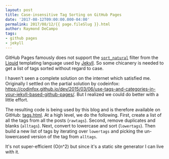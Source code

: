 ```yaml
---
layout: post
title: Case-insensitive Tag Sorting on GitHub Pages
date: '2017-08-12T09:00:00.000-04:00'
permalink: 2017/08/12/{{ page.fileSlug }}.html
author: Raymond DeCampo
tags:
- github pages
- jekyll
---
```


GitHub Pages famously does not support the [`sort_natural`](https://shopify.github.io/liquid/filters/sort_natural/) filter from the [Liquid](https://shopify.github.io/liquid/) templating language used by [Jekyll](https://jekyllrb.com/docs/templates/).  So some chicanery is needed to get a list of tags sorted without regard to case.

I haven't seen a complete solution on the internet which satisfied me.  Originally I settled on the partial solution by codeinfox: <https://codinfox.github.io/dev/2015/03/06/use-tags-and-categories-in-your-jekyll-based-github-pages/>.  But I realized we could do better with a little effort.

The resulting code is being used by this blog and is therefore available on GitHub: [tags.html](https://github.com/RayDeCampo/raydecampo.github.io/blob/74a4558e8784350dde019145936d55d906d51599/_includes/tags.html).  At a high level, we do the following.  First, create a list of all the tags from all the posts (`rawtags`).  Second, remove duplicates and blanks (`alltags`).  Next, convert to lowercase and sort (`lowertags`).  Then build a new list of tags by iterating over `lowertags` and picking the un-lowercased version of the tag from `alltags`.

It's not super-efficient (O(n^2) but since it's a static site generator I can live with it.